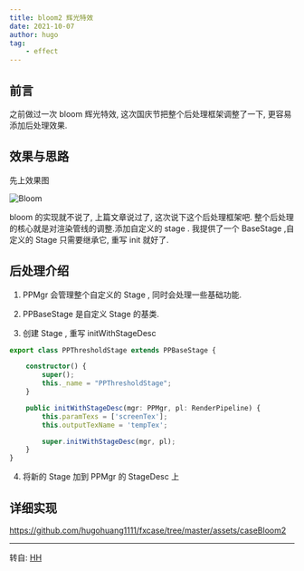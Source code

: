 ```yaml
---
title: bloom2 辉光特效
date: 2021-10-07
author: hugo
tag:
    - effect
---
```


## 前言

之前做过一次 bloom 辉光特效, 这次国庆节把整个后处理框架调整了一下, 更容易添加后处理效果.

## 效果与思路

先上效果图

![Bloom](@assets/202110/bloom2.png)

bloom 的实现就不说了, 上篇文章说过了, 这次说下这个后处理框架吧.
整个后处理的核心就是对渲染管线的调整.添加自定义的 stage . 我提供了一个 BaseStage ,自定义的 Stage 只需要继承它, 重写 init 就好了.

## 后处理介绍

1. PPMgr 会管理整个自定义的 Stage , 同时会处理一些基础功能.

2. PPBaseStage 是自定义 Stage 的基类.

3. 创建 Stage , 重写 initWithStageDesc

```typescript
export class PPThresholdStage extends PPBaseStage {

    constructor() {
        super();
        this._name = "PPThresholdStage";
    }

    public initWithStageDesc(mgr: PPMgr, pl: RenderPipeline) {
        this.paramTexs = ['screenTex'];
        this.outputTexName = 'tempTex';

        super.initWithStageDesc(mgr, pl);
    }
}
```

4. 将新的 Stage 加到 PPMgr 的 StageDesc 上


## 详细实现

https://github.com/hugohuang1111/fxcase/tree/master/assets/caseBloom2


---
转自: [HH](http://www.hugohuang.xyz/)

